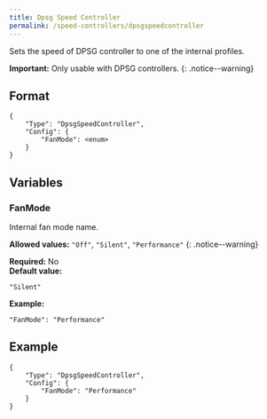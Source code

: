 ```yaml
---
title: Dpsg Speed Controller
permalink: /speed-controllers/dpsgspeedcontroller
---
```


Sets the speed of DPSG controller to one of the internal profiles.

**Important:** Only usable with DPSG controllers.
{: .notice--warning}

## Format

~~~
{
    "Type": "DpsgSpeedController",
    "Config": {
        "FanMode": <enum>
    }
}
~~~

## Variables

### FanMode
<div class="variable-block" markdown="block">

Internal fan mode name.

**Allowed values:** `"Off"`, `"Silent"`, `"Performance"`
{: .notice--warning}

**Required:** No<br>
**Default value:**
~~~
"Silent"
~~~
**Example:**
~~~
"FanMode": "Performance"
~~~

</div>

## Example

~~~
{
    "Type": "DpsgSpeedController",
    "Config": {
        "FanMode": "Performance"
    }
}
~~~
